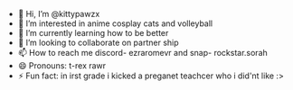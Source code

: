 - 👋 Hi, I’m @kittypawzx
- 👀 I’m interested in anime cosplay cats and volleyball
- 🌱 I’m currently learning how to be better
- 💞️ I’m looking to collaborate on partner ship
- 📫 How to reach me discord- ezraromevr and snap- rockstar.sorah
- 😄 Pronouns: t-rex rawr
- ⚡ Fun fact: in irst grade i kicked a preganet teachcer who i did'nt like :>

<!---
kittypawzx/kittypawzx is a ✨ special ✨ repository because its `README.md` (this file) appears on your GitHub profile.
You can click the Preview link to take a look at your changes.
--->
